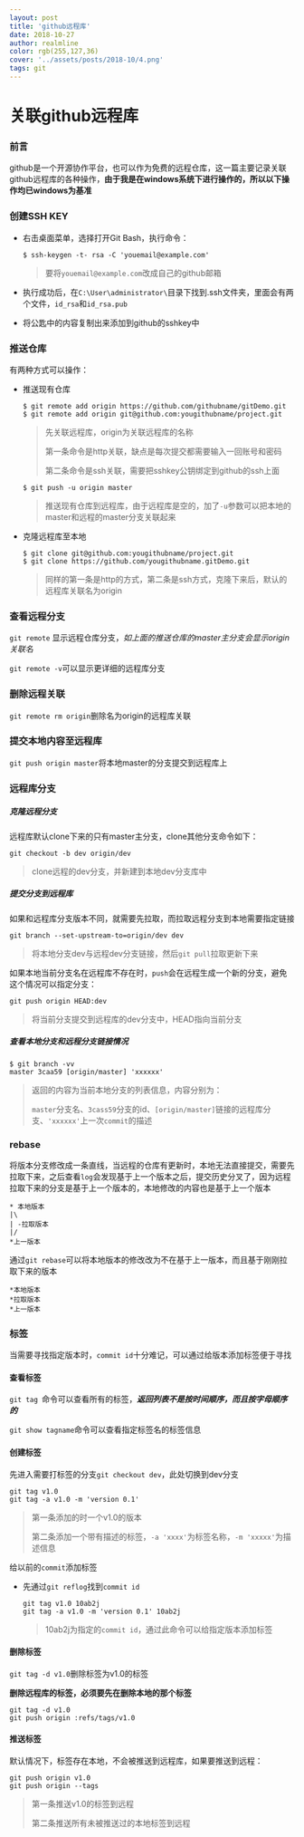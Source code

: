 ```yaml
---
layout: post
title: 'github远程库'
date: 2018-10-27
author: realmline
color: rgb(255,127,36)
cover: '../assets/posts/2018-10/4.png'
tags: git
---
```


# 关联github远程库

### 前言

github是一个开源协作平台，也可以作为免费的远程仓库，这一篇主要记录关联github远程库的各种操作，**由于我是在windows系统下进行操作的，所以以下操作均已windows为基准**

### 创建SSH KEY

- 右击桌面菜单，选择打开Git Bash，执行命令：

  ```
  $ ssh-keygen -t- rsa -C 'youemail@example.com'
  ```

  > 要将`youemail@example.com`改成自己的github邮箱

- 执行成功后，在`C:\User\administrator\`目录下找到.ssh文件夹，里面会有两个文件，`id_rsa`和`id_rsa.pub`
- 将公匙中的内容复制出来添加到github的sshkey中

### 推送仓库

有两种方式可以操作：

- 推送现有仓库

  ```
  $ git remote add origin https://github.com/githubname/gitDemo.git
  $ git remote add origin git@github.com:yougithubname/project.git
  ```

  > 先关联远程库，origin为关联远程库的名称
  >
  > 第一条命令是http关联，缺点是每次提交都需要输入一回账号和密码
  >
  > 第二条命令是ssh关联，需要把sshkey公钥绑定到github的ssh上面

  ```
  $ git push -u origin master
  ```

  > 推送现有仓库到远程库，由于远程库是空的，加了`-u`参数可以把本地的master和远程的master分支关联起来

- 克隆远程库至本地

  ```
  $ git clone git@github.com:yougithubname/project.git
  $ git clone https://github.com/yougithubname.gitDemo.git
  ```

  > 同样的第一条是http的方式，第二条是ssh方式，克隆下来后，默认的远程库关联名为origin

### 查看远程分支

`git remote`	显示远程仓库分支，*如上面的推送仓库的master主分支会显示origin关联名*

`git remote -v`可以显示更详细的远程库分支

### 删除远程关联

`git remote rm origin`删除名为origin的远程库关联

### 提交本地内容至远程库

`git push origin master`将本地master的分支提交到远程库上

### 远程库分支

##### 克隆远程分支

远程库默认clone下来的只有master主分支，clone其他分支命令如下：

```
git checkout -b dev origin/dev
```

> clone远程的dev分支，并新建到本地dev分支库中

##### 提交分支到远程库

如果和远程库分支版本不同，就需要先拉取，而拉取远程分支到本地需要指定链接

```
git branch --set-upstream-to=origin/dev dev
```

> 将本地分支dev与远程dev分支链接，然后`git pull`拉取更新下来

如果本地当前分支名在远程库不存在时，`push`会在远程生成一个新的分支，避免这个情况可以指定分支：

```
git push origin HEAD:dev
```

> 将当前分支提交到远程库的dev分支中，HEAD指向当前分支

##### 查看本地分支和远程分支链接情况

```
$ git branch -vv
master 3caa59 [origin/master] 'xxxxxx'
```

> 返回的内容为当前本地分支的列表信息，内容分别为：
>
> `master`分支名、`3cass59`分支的id、`[origin/master]`链接的远程库分支、`'xxxxxx'`上一次`commit`的描述

### rebase

将版本分支修改成一条直线，当远程的仓库有更新时，本地无法直接提交，需要先拉取下来，之后查看`log`会发现基于上一个版本之后，提交历史分叉了，因为远程拉取下来的分支是基于上一个版本的，本地修改的内容也是基于上一个版本

```
* 本地版本
|\
| -拉取版本
|/
*上一版本
```

通过`git rebase`可以将本地版本的修改改为不在基于上一版本，而且基于刚刚拉取下来的版本

```
*本地版本
*拉取版本
*上一版本
```

### 标签

当需要寻找指定版本时，`commit id`十分难记，可以通过给版本添加标签便于寻找

#### 查看标签

`git tag `命令可以查看所有的标签，***返回列表不是按时间顺序，而且按字母顺序的***

`git show tagname`命令可以查看指定标签名的标签信息

#### 创建标签

先进入需要打标签的分支`git checkout dev`，此处切换到dev分支

```
git tag v1.0
git tag -a v1.0 -m 'version 0.1'
```

> 第一条添加的时一个v1.0的版本
>
> 第二条添加一个带有描述的标签，`-a 'xxxx'`为标签名称，`-m 'xxxxx'`为描述信息

给以前的`commit`添加标签

- 先通过`git reflog`找到`commit id`

  ```
  git tag v1.0 10ab2j
  git tag -a v1.0 -m 'version 0.1' 10ab2j
  ```

  > 10ab2j为指定的`commit id`，通过此命令可以给指定版本添加标签

#### 删除标签

`git tag -d v1.0`删除标签为v1.0的标签

**删除远程库的标签，必须要先在删除本地的那个标签**

```
git tag -d v1.0
git push origin :refs/tags/v1.0
```

#### 推送标签

默认情况下，标签存在本地，不会被推送到远程库，如果要推送到远程：

```
git push origin v1.0
git push origin --tags
```

> 第一条推送v1.0的标签到远程
>
> 第二条推送所有未被推送过的本地标签到远程


